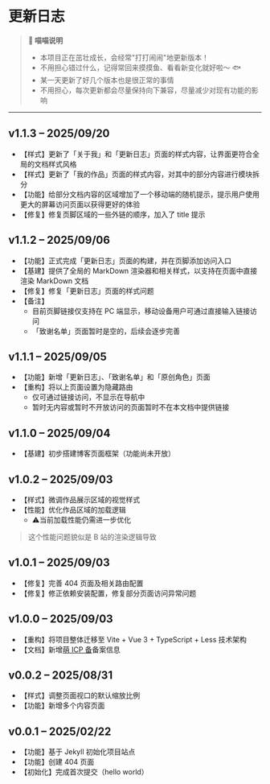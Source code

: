 # 更新日志

> **🐾 喵喵说明**
>
> - 本项目正在茁壮成长，会经常"打打闹闹"地更新版本！
> - 不用担心错过什么，记得常回来摸摸鱼、看看新变化就好啦～ 🐟
> - 某一天更新了好几个版本也是很正常的事情
> - 不用担心，每次更新都会尽量保持向下兼容，尽量减少对现有功能的影响

---

## v1.1.3 – 2025/09/20

- <span class="tag-Inline-title">【样式】</span>更新了<router-link to="/about">「关于我」</router-link>和<router-link to="/change-log">「更新日志」</router-link>页面的样式内容，让界面更符合全局的文档样式风格
- <span class="tag-Inline-title">【样式】</span>更新了<router-link to="/work">「我的作品」</router-link>页面的样式内容，对其中的部分内容进行模块拆分
- <span class="tag-Inline-title">【功能】</span>给部分文档内容的区域增加了一个移动端的随机提示，提示用户使用更大的屏幕访问页面以获得更好的体验
- <span class="tag-Inline-title">【修复】</span>修复页脚区域的一些外链的顺序，加入了 title 提示

## v1.1.2 – 2025/09/06

- <span class="tag-Inline-title">【功能】</span>正式完成<router-link to="/change-log">「更新日志」</router-link>页面的构建，并在页脚添加访问入口
- <span class="tag-Inline-title">【基建】</span>提供了全局的 MarkDown 渲染器和相关样式，以支持在页面中直接渲染 MarkDown 文档
- <span class="tag-Inline-title">【修复】</span>修复<router-link to="/change-log">「更新日志」</router-link>页面的样式问题
- <span class="tag-Inline-title">【备注】</span>
  - 目前页脚链接仅支持在 PC 端显示，移动设备用户可通过直接输入链接访问
  - 「致谢名单」页面暂时是空的，后续会逐步完善

## v1.1.1 – 2025/09/05

- <span class="tag-Inline-title">【功能】</span>新增<router-link to="/change-log">「更新日志」</router-link>、「致谢名单」和「原创角色」页面
- <span class="tag-Inline-title">【重构】</span>将以上页面设置为隐藏路由
  - 仅可通过链接访问，不显示在导航中
  - 暂时无内容或暂时不开放访问的页面暂时不在本文档中提供链接

## v1.1.0 – 2025/09/04

- <span class="tag-Inline-title">【基建】</span>初步搭建博客页面框架（功能尚未开放）

## v1.0.2 – 2025/09/03

- <span class="tag-Inline-title">【样式】</span>微调作品展示区域的视觉样式
- <span class="tag-Inline-title">【性能】</span>优化作品区域的加载逻辑
  - ⚠️当前加载性能仍需进一步优化
  
> 这个性能问题貌似是 B 站的渲染逻辑导致

## v1.0.1 – 2025/09/03

- <span class="tag-Inline-title">【修复】</span>完善 404 页面及相关路由配置
- <span class="tag-Inline-title">【修复】</span>修正依赖安装配置，修复部分页面访问异常问题

## v1.0.0 – 2025/09/03

- <span class="tag-Inline-title">【重构】</span>将项目整体迁移至 Vite + Vue 3 + TypeScript + Less 技术架构
- <span class="tag-Inline-title">【文档】</span>新增<a href="https://icp.gov.moe/?keyword=20250294" target="_blank">萌 ICP 备</a>备案信息

## v0.0.2 – 2025/08/31

- <span class="tag-Inline-title">【样式】</span>调整页面视口的默认缩放比例
- <span class="tag-Inline-title">【功能】</span>新增多个内容页面

## v0.0.1 – 2025/02/22

- <span class="tag-Inline-title">【功能】</span>基于 Jekyll 初始化项目站点
- <span class="tag-Inline-title">【功能】</span>创建 404 页面
- <span class="tag-Inline-title">【初始化】</span>完成首次提交（hello world）
